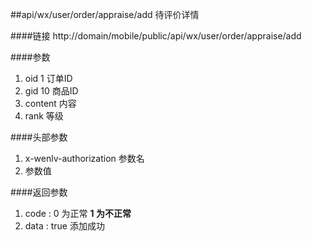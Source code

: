 ##api/wx/user/order/appraise/add  待评价详情

####链接
     http://domain/mobile/public/api/wx/user/order/appraise/add

####参数
1. oid   1 订单ID
2. gid   10  商品ID
3. content  内容
4. rank  等级

####头部参数
1. x-wenlv-authorization     参数名
2.    参数值


####返回参数
1. code : 0 为正常   **1 为不正常**
2. data  : true   添加成功

